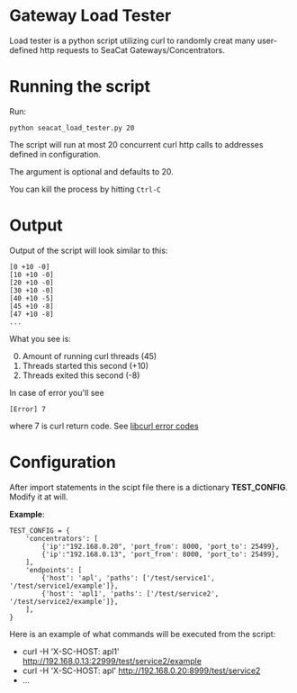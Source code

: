 Gateway Load Tester
===

Load tester is a python script utilizing curl to randomly creat many user-defined http requests to SeaCat Gateways/Concentrators.

# Running the script

Run:

```
python seacat_load_tester.py 20
```

The script will run at most 20 concurrent curl http calls to addresses defined in configuration.

The argument is optional and defaults to 20.

You can kill the process by hitting ```Ctrl-C```

# Output

Output of the script will look similar to this:

```
[0 +10 -0]
[10 +10 -0]
[20 +10 -0]
[30 +10 -0]
[40 +10 -5]
[45 +10 -8]
[47 +10 -8]
...
```

What you see is:

0. Amount of running curl threads (45)
1. Threads started this second (+10)
2. Threads exited this second (-8)

In case of error you'll see

```
[Error] 7
```

where 7 is curl return code. See [libcurl error codes](https://curl.haxx.se/libcurl/c/libcurl-errors.html)

# Configuration

After import statements in the scipt file there is a dictionary **TEST_CONFIG**. Modify it at will.

**Example**:

```
TEST_CONFIG = {
	'concentrators': [
		{'ip':"192.168.0.20", 'port_from': 8000, 'port_to': 25499},
		{'ip':"192.168.0.13", 'port_from': 8000, 'port_to': 25499},
	],
	'endpoints': [
		{'host': 'apl', 'paths': ['/test/service1', '/test/service1/example']},
		{'host': 'apl1', 'paths': ['/test/service2', '/test/service2/example']},
	],
}
```

Here is an example of what commands will be executed from the script:

- curl -H 'X-SC-HOST: apl1' http://192.168.0.13:22999/test/service2/example
- curl -H 'X-SC-HOST: apl' http://192.168.0.20:8999/test/service2
- ...